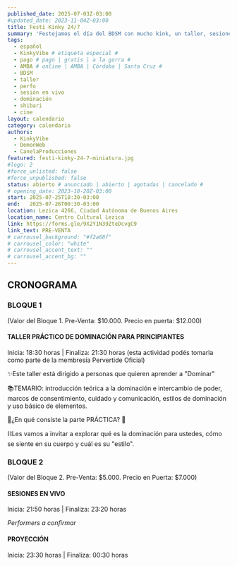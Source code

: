 ```yaml
---
published_date: 2025-07-03Z-03:00
#updated_date: 2023-11-04Z-03:00
title: Festi Kinky 24/7
summary: 'Festejamos el día del BDSM con mucho kink, un taller, sesiones en vivo, y proyecciones'
tags:
  - español
  - KinkyVibe # etiqueta especial #
  - pago # pago | gratis | a la gorra #
  - AMBA # online | AMBA | Córdoba | Santa Cruz #
  - BDSM
  - taller
  - perfo
  - sesión en vivo
  - dominación
  - shibari
  - cine
layout: calendario
category: calendario
authors:
  - KinkyVibe
  - DemonWeb
  - CanelaProducciones
featured: festi-kinky-24-7-miniatura.jpg
#logo: 2
#force_unlisted: false
#force_unpublished: false
status: abierto # anunciado | abierto | agotadas | cancelado #
# opening_date: 2023-10-20Z-03:00
start: 2025-07-25T18:30-03:00
end:   2025-07-26T00:30-03:00
location: Lezica 4266, Ciudad Autónoma de Buenos Aires
location_name: Centro Cultural Lezica
link: https://forms.gle/9X2Y1N39ZteDcvgC9
link_text: PRE-VENTA
# carrousel_background: "#f2a68f"
# carrousel_color: "white"
# carrousel_accent_text: ""
# carrousel_accent_bg: ""
---
```

## CRONOGRAMA
### BLOQUE 1
(Valor del Bloque 1. Pre-Venta: $10.000. Precio en puerta: $12.000)

#### TALLER PRÁCTICO DE DOMINACIÓN PARA PRINCIPIANTES

Inicia: 18:30 horas | Finaliza: 21:30 horas 
(esta actividad podés tomarla como parte de la membresía Pervertide Oficial)

✨Este taller está dirigido a personas que quieren aprender a "Dominar" 

📚TEMARIO: introducción teórica a la dominación e intercambio de poder, marcos de consentimiento, cuidado y comunicación, estilos de dominación y uso básico de elementos. 

🔧¿En qué consiste la parte PRÁCTICA? 🔧

⛓Les vamos a invitar a explorar qué es la dominación para ustedes, cómo se siente en su cuerpo y cuál es su "estilo".


### BLOQUE 2 
(Valor del Bloque 2. Pre-Venta: $5.000. Precio en Puerta: $7.000)

#### SESIONES EN VIVO
Inicia: 21:50 horas | Finaliza: 23:20 horas 

*Performers a confirmar*

#### PROYECCIÓN
Inicia: 23:30 horas | Finaliza: 00:30 horas 

